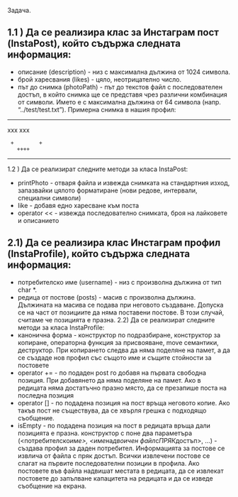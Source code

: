 Задача.

## 1.1 ) Да се реализира клас за Инстаграм пост (InstaPost), който съдържа следната информация:

- описание (description) - низ с максимална дължина от 1024 символа.
- брой харесвания (likes) - цяло, неотрицателно число.
- път до снимка (photoPath) - път до текстов файл с последователен достъп, в който снимка ще се представя чрез различни комбинация от символи. Името е с максимална дължина от 64 символа (напр. “../test/test.txt”).
  Примерна снимка в нашия профил:

---

xxx xxx

     +        +
       ++++

---

1.2 ) Да се реализират следните методи за класа InstaPost:

- printPhoto - отваря файла и извежда снимката на стандартния изход, запазвайки цялото форматиране (нови редове, интервали, специални символи)
- like - добавя едно харесване към поста
- operator << - извежда последователно снимката, броя на лайковете и описанието

## 2.1) Да се реализира клас Инстаграм профил (InstaProfile), който съдържа следната информация:

- потребителско име (username) - низ с произволна дължина от тип char \*.
- редица от постове (posts) - масив с произволна дължина. Дължината на масива се подава при неговото създаване. Допуска се на част от позициите да няма поставени постове. В този случай, считаме че позицията е празна.
  2.2) Да се реализират следните методи за класа InstaProfile:
- канонична форма - конструктор по подразбиране, конструктор за копиране, операторна функция за присвояване, move семантики, деструктор. При копирането следва да няма поделяне на памет, а да се създаде нов профил със същото име и същите стойности за постовете
- operator += - по подаден post го добавя на първата свободна позиция. При добавянето да няма поделяне на памет. Ако в редицата няма достатъчно празно място, да се презапише поста на последна позиция
- operator [] - по подадена позиция на пост връща неговото копие. Ако такъв пост не съществува, да се хвърля грешка с подходящо съобщение.
- isEmpty - по подадена позиция на пост в редицата връща дали позицията е празна.
  конструктор с поне два параметъра (<потребителско*име>, <име*на*двоичен файл*с*ПРЯК*достъп>, …) - създава профил за даден потребител. Информацията за постове се извлича от файла с пряк достъп. Всички извлечени постове се слагат на първите последователни позиции в профила. Ако постовете във файла надвишат местата в редицата, да се извлекат постовете до запълване капацитета на редицата и да се изведе съобщение на екрана.
